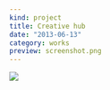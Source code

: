 ```yaml
---
kind: project
title: Creative hub
date: "2013-06-13"
category: works
preview: screenshot.png
---
```


![](screenshot.png)
